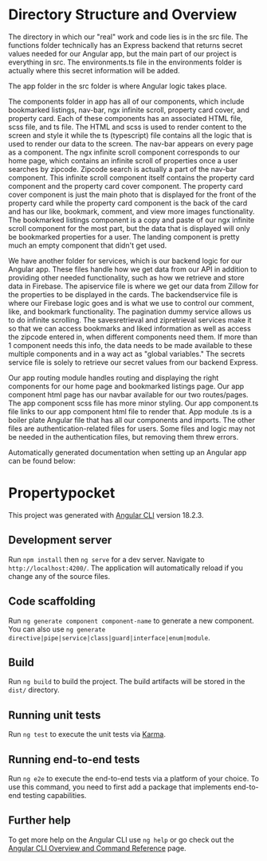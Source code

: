 # Directory Structure and Overview

The directory in which our "real" work and code lies is in the src file. The functions folder technically has an Express backend that returns secret values needed for our Angular app, but the main part of our project is everything in src. The environments.ts file in the environments folder is actually where this secret information will be added.

The app folder in the src folder is where Angular logic takes place.

The components folder in app has all of our components, which include bookmarked listings, nav-bar, ngx infinite scroll, property card cover, and property card. Each of these components has an associated HTML file, scss file, and ts file. The HTML and scss is used to render content to the screen and style it while the ts (typescript) file contains all the logic that is used to render our data to the screen. The nav-bar appears on every page as a component. The ngx infinite scroll component corresponds to our home page, which contains an infinite scroll of properties once a user searches by zipcode. Zipcode search is actually a part of the nav-bar component. This infinite scroll component itself contains the property card component and the property card cover component. The property card cover component is just the main photo that is displayed for the front of the property card while the property card component is the back of the card and has our like, bookmark, comment, and view more images functionality. The bookmarked listings component is a copy and paste of our ngx infinite scroll component for the most part, but the data that is displayed will only be bookmarked properties for a user. The landing component is pretty much an empty component that didn't get used.

We have another folder for services, which is our backend logic for our Angular app. These files handle how we get data from our API in addition to providing other needed functionality, such as how we retrieve and store data in Firebase. The apiservice file is where we get our data from Zillow for the properties to be displayed in the cards. The backendservice file is where our Firebase logic goes and is what we use to control our comment, like, and bookmark functionality. The pagination dummy service allows us to do infinite scrolling. The savesretrieval and zipretrieval services make it so that we can access bookmarks and liked information as well as access the zipcode entered in, when different components need them. If more than 1 component needs this info, the data needs to be made available to these multiple components and in a way act as "global variables." The secrets service file is solely to retrieve our secret values from our backend Express.

Our app routing module handles routing and displaying the right components for our home page and bookmarked listings page. Our app component html page has our navbar available for our two routes/pages. The app component scss file has more minor styling. Our app component.ts file links to our app component html file to render that. App module .ts is a boiler plate Angular file that has all our components and imports. The other files are authentication-related files for users. Some files and logic may not be needed in the authentication files, but removing them threw errors.




Automatically generated documentation when setting up an Angular app can be found below:

# Propertypocket

This project was generated with [Angular CLI](https://github.com/angular/angular-cli) version 18.2.3.

## Development server

Run `npm install` then `ng serve` for a dev server. Navigate to `http://localhost:4200/`. The application will automatically reload if you change any of the source files.

## Code scaffolding

Run `ng generate component component-name` to generate a new component. You can also use `ng generate directive|pipe|service|class|guard|interface|enum|module`.

## Build

Run `ng build` to build the project. The build artifacts will be stored in the `dist/` directory.

## Running unit tests

Run `ng test` to execute the unit tests via [Karma](https://karma-runner.github.io).

## Running end-to-end tests

Run `ng e2e` to execute the end-to-end tests via a platform of your choice. To use this command, you need to first add a package that implements end-to-end testing capabilities.

## Further help

To get more help on the Angular CLI use `ng help` or go check out the [Angular CLI Overview and Command Reference](https://angular.dev/tools/cli) page.
